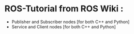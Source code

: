 # ROS-Tutorial from ROS Wiki : 
- Publisher and Subscriber nodes  [for both C++ and Python]
- Service and Client nodes [for both C++ and Python]
